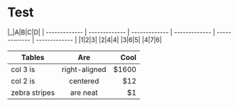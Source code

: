 # Test

|_|A|B|C|D|
| ------------- | ------------- | ------------- | ------------- | ------------- | ------------- |
|1|2|3|
|2|4|4|
|3|6|5|
|4|7|6|

| Tables        | Are           | Cool  |
| ------------- |:-------------:| -----:|
| col 3 is      | right-aligned | $1600 |
| col 2 is      | centered      |   $12 |
| zebra stripes | are neat      |    $1 |
